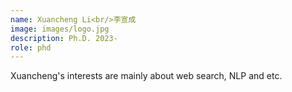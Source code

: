 ```yaml
---
name: Xuancheng Li<br/>李宣成
image: images/logo.jpg
description: Ph.D. 2023-  
role: phd  
---
```



Xuancheng's interests are mainly about web search, NLP and etc.